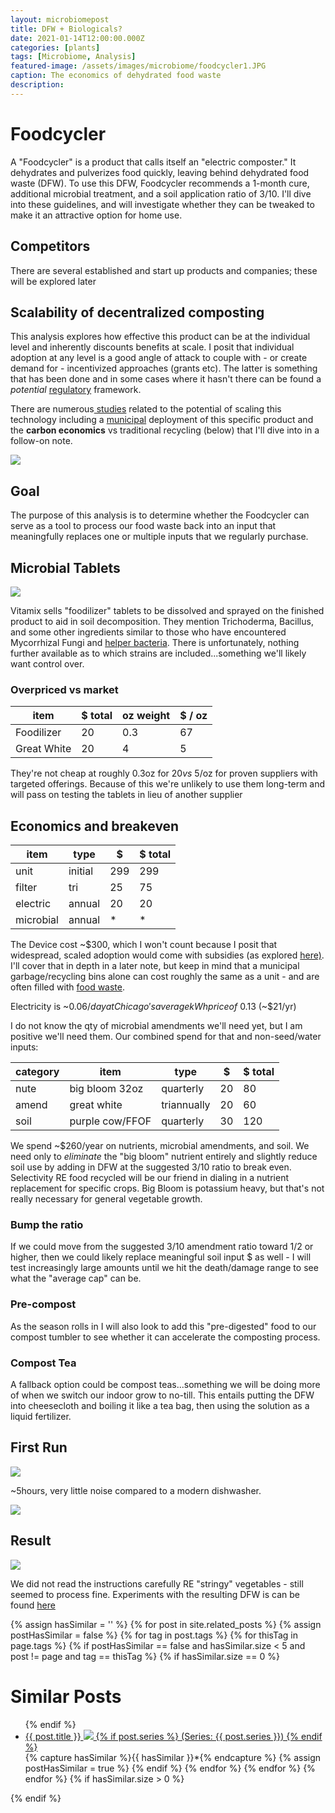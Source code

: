 ```yaml
---
layout: microbiomepost
title: DFW + Biologicals?
date: 2021-01-14T12:00:00.000Z
categories: [plants]
tags: [Microbiome, Analysis]
featured-image: /assets/images/microbiome/foodcycler1.JPG
caption: The economics of dehydrated food waste
description: 
---
```


# Foodcycler
 
A "Foodcycler" is a product that calls itself an "electric composter." It dehydrates and pulverizes food quickly, leaving behind dehydrated food waste (DFW). To use this DFW, Foodcycler recommends a 1-month cure, additional microbial treatment, and a soil application ratio of 3/10. I'll dive into these guidelines, and will investigate whether they can be tweaked to make it an attractive option for home use.

## Competitors 

There are several established and start up products and companies; these will be explored later

## Scalability of decentralized composting

This analysis explores how effective this product can be at the individual level and inherently discounts benefits at scale. I posit that individual adoption at any level is a good angle of attack to couple with - or create demand for - incentivized approaches (grants etc). The latter is something that has been done and in some cases where it hasn't there can be found a <i>potential</i> <a href="https://www.calrecycle.ca.gov/organics/food/commercial/dehydrators" target="_blank" rel="noopener noreferrer">regulatory</a> framework.

There are numerous<a href="https://www.researchgate.net/publication/334059397_Decentralized_Community_Composting_Feasibility_Analysis_for_Residential_Food_Waste_A_Chicago_Case_Study" target="_blank" rel="noopener noreferrer"> studies</a> related to the potential of scaling this technology including a <a href="https://nelson.civicweb.net/document/90881/FoodCycler%20Budget%202021%20presentation.pdf?handle=3C9551DFFAA740619CE29D05234C64A8" target="_blank" rel="noopener noreferrer">municipal</a> deployment of this specific product and the <b>carbon economics</b> vs traditional recycling (below) that I'll dive into in a follow-on note.

<a data-fancybox="gallery" href="/assets/images/microbiome/carbonecon.JPG"><img class="projectimage" src="/assets/images/microbiome/carbonecon.JPG"></a>

## Goal
 
The purpose of this analysis is to determine whether the Foodcycler can serve as a tool to process our food waste back into an input that meaningfully replaces one or multiple inputs that we regularly purchase. 
 
## Microbial Tablets

<a data-fancybox="gallery" href="/assets/images/microbiome/foodcyclertabs.JPG"><img class="projectimage" src="/assets/images/microbiome/foodcyclertabs.JPG"></a>

Vitamix sells "foodilizer" tablets to be dissolved and sprayed on the finished product to aid in soil decomposition. They mention Trichoderma, Bacillus, and some other ingredients similar to those who have encountered Mycorrhizal Fungi and <a href="https://en.wikipedia.org/wiki/Mycorrhiza_helper_bacteria" target="_blank" rel="noopener noreferrer">helper bacteria</a>. There is unfortunately, nothing further available as to which strains are included...something we'll likely want control over.
 
### Overpriced vs market

| item      	| $ total 	| oz weight 	| $ / oz 	|
|-------------	|---------	|-----------	|--------	|
| Foodilizer  	| 20      	| 0.3       	| 67     	|
| Great White 	| 20      	| 4         	| 5      	|


They're not cheap at roughly 0.3oz for $20 vs ~$5/oz for proven suppliers with targeted offerings. Because of this we're unlikely to use them long-term and will pass on testing the tablets in lieu of another supplier
 
## Economics and breakeven


| item      	| type    	| $   	|  $ total  |      
|-----------	|---------	|-----	|---------  |
| unit      	| initial 	| 299 	| 299       |
| filter    	| tri   	| 25 	| 75        |
| electric  	| annual  	| 20 	| 20        |
| microbial 	| annual  	| *   	| *         |


The Device cost ~$300, which I won't count because I posit that widespread, scaled adoption would come with subsidies (as explored <a href="http://thenelsondaily.com/news/new-direction-considered-residential-organics-collection-city" target="_blank" rel="noopener noreferrer">here)</a>. I'll cover that in depth in a later note, but keep in mind that a municipal garbage/recycling bins alone can cost roughly the same as a unit - and are often filled with <a href="https://www.npr.org/local/309/2020/08/11/901299345/your-questions-about-recycling-and-composting-in-chicago-answered#:~:text=%22And%20when%20you%20see%20that,hauling%20of%20that%20food%20waste." target="_blank" rel="noopener noreferrer">food waste</a>.

Electricity is ~$0.06/day at Chicago's average kWh price of ~$0.13 (~$21/yr)

I do not know the qty of microbial amendments we'll need yet, but I am positive we'll need them. Our combined spend for that and non-seed/water inputs: 

| category 	| item                              	| type   	    | $ 	| $ total 	|
|----------	|--------------------------------------	|-------------	|------	|-------	|
| nute    	| big bloom 32oz                       	| quarterly 	|   20 	|    80 	|
| amend    	| great white                         	| triannually 	|   20 	|    60 	|
| soil    	| purple cow/FFOF                   	| quarterly   	|   30 	|   120 	|

We spend ~$260/year on nutrients, microbial amendments, and soil. We need only to  <i>eliminate</i> the "big bloom" nutrient entirely and slightly reduce soil use by adding in DFW at the suggested 3/10 ratio to break even. Selectivity RE food recycled will be our friend in dialing in a nutrient replacement for specific crops. Big Bloom is potassium heavy, but that's not really necessary for general vegetable growth. 


### Bump the ratio
 
If we could move from the suggested 3/10 amendment ratio toward 1/2 or higher, then we could likely replace meaningful soil input $ as well - I will test increasingly large amounts until we hit the death/damage range to see what the "average cap" can be. 

### Pre-compost
As the season rolls in I will also look to add this "pre-digested" food to our compost tumbler to see whether it can accelerate the composting process.

### Compost Tea
 
A fallback option could be compost teas...something we will be doing more of when we switch our indoor grow to no-till. This entails putting the DFW into cheesecloth and boiling it like a tea bag, then using the solution as a liquid fertilizer.

## First Run

 <a data-fancybox="gallery" href="/assets/images/microbiome/foodcycler1.JPG"><img class="projectimage" src="/assets/images/microbiome/foodcycler1.JPG"></a>
 
~5hours, very little noise compared to a modern dishwasher.

<a data-fancybox="gallery" href="/assets/images/microbiome/foodcycler2.JPG"><img class="projectimage" src="/assets/images/microbiome/foodcycler2.JPG"></a>
 
## Result

<a data-fancybox="gallery" href="/assets/images/microbiome/foodcycler4.JPG"><img class="projectimage" src="/assets/images/microbiome/foodcycler4.JPG"></a>
 
We did not read the instructions carefully RE "stringy" vegetables - still seemed to process fine. Experiments with the resulting DFW is can be found <a href="https://clarkadisney.github.io/microbiome">here<a/>
 
{% assign hasSimilar = '' %}
{% for post in site.related_posts %}
{% assign postHasSimilar = false %}
{% for tag in post.tags %}
{% for thisTag in page.tags %}
{% if postHasSimilar == false and hasSimilar.size < 5 and post != page and tag == thisTag %}
{% if hasSimilar.size == 0 %}
# Similar Posts
<ul>
{% endif %}
<li class="relatedPost">
<a href="{{ site.url }}{{ post.url }}">{{ post.title }}
<img src="{{ post.featured-image }}" class='postlistimage' />
{% if post.series %}
(Series: {{ post.series }})
{% endif %}
</a>
</li>
{% capture hasSimilar %}{{ hasSimilar }}*{% endcapture %}
{% assign postHasSimilar = true %}
{% endif %}
{% endfor %}
{% endfor %}
{% endfor %}
{% if hasSimilar.size > 0 %}
</ul>
{% endif %}
 
 

